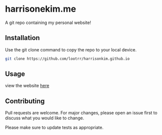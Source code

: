 # harrisonekim.me

A git repo containing my personal website!

## Installation

Use the git clone command to copy the repo to your local device.
```bash
git clone https://github.com/lootrr/harrisonkim.github.io
```

## Usage

view the website [here](http://harrisonkim.me/) 

## Contributing
Pull requests are welcome. For major changes, please open an issue first to discuss what you would like to change.

Please make sure to update tests as appropriate.
